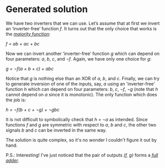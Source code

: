 Generated solution
==================

We have two inverters that we can use. Let’s assume that at first we invert an ‘inverter-free’ function _f_. It turns out that the only choice that works is the [_majority function_](http://en.wikipedia.org/wiki/Majority_function):

_f = ab + ac + bc_

Now we can invert another ‘inverter-free’ function _g_ which can depend on four parameters: _a_, _b_, _c_, and _¬f_. Again, we have only one choice for _g_:

_g = ¬f(a + b + c)  + abc_

Notice that _g_ is nothing else than an XOR of _a_, _b_, and _c_. Finally, we can try to generate inversion of one of the inputs, say, _a_ using an 'inverter-free' function _h_ which can depend on four parameters: _b_, _c_, _¬f_, _¬g_ (note that _h_ cannot depend on _a_ since it is monotonic). The only function which does the job is:

_h = ¬f(b + c + ¬g) + ¬gbc_

It is not difficult to symbolically check that _h = ¬a_ as intended. Since functions _f_ and _g_ are symmetric with respect to _a_, _b_ and _c_, the other two signals _b_ and _c_ can be inverted in the same way.

The solution is quite complex, so it's no wonder I couldn't figure it out by hand.

P.S.: Interesting! I've just noticed that the pair of outputs _(f, g)_ forms a [_full adder_](http://en.wikipedia.org/wiki/Adder_\(electronics\)#Full_adder).
